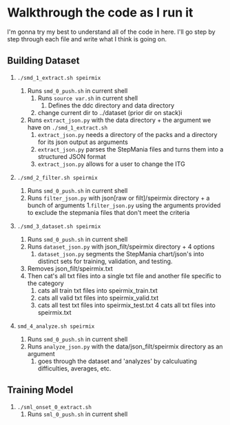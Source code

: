 # Walkthrough the code as I run it

I'm gonna try my best to understand all of the code in here.
I'll go step by step through each file and write what I think is going on.

## Building Dataset
1. `./smd_1_extract.sh speirmix` 
    1. Runs `smd_0_push.sh` in current shell
       1. Runs `source var.sh` in current shell
          1. Defines the ddc directory and data directory
       2. change current dir to ../dataset (prior dir on stack)i
    2. Runs `extract_json.py` with the data directory + the argument we have on `./smd_1_extract.sh`
       1. `extract_json.py` needs a directory of the packs and a directory for its json output as arguments
       2. `extract_json.py` parses the StepMania files and turns them into a structured JSON format
       3. `extract_json.py` allows for a user to change the ITG
      
2. `./smd_2_filter.sh speirmix`
    1. Runs `smd_0_push.sh` in current shell
    2. Runs `filter_json.py` with json[raw or filt]/speirmix directory + a bunch of arguments 
       1.`filter_json.py` using the arguments provided to exclude the stepmania files that don't meet the criteria

3. `./smd_3_dataset.sh speirmix`
    1. Runs `smd_0_push.sh` in current shell
    2. Runs `dataset_json.py` with json_filt/speirmix directory + 4 options
       1. `dataset_json.py` segments the StepMania chart/json's into distinct sets for training, validation, and testing.
    3. Removes json_filt/speirmix.txt
    4. Then cat's all txt files into a single txt file and another file specific to the category
       1. cats all train txt files into speirmix_train.txt
       2. cats all valid txt files into speirmix_valid.txt
       3. cats all test txt files into speirmix_test.txt
       4  cats all txt files into speirmix.txt
      
4. `smd_4_analyze.sh speirmix`
    1. Runs `smd_0_push.sh` in current shell
    1. Runs `analyze_json.py` with the data/json_filt/speirmix directory as an argument
       1. goes through the dataset and 'analyzes' by calculuating difficulties, averages, etc.

## Training Model
1. `./sml_onset_0_extract.sh`
    1. Runs `sml_0_push.sh` in current shell
    
